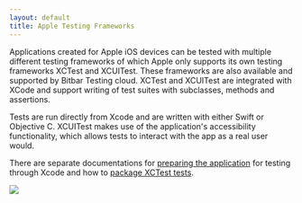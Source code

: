 ```yaml
---
layout: default
title: Apple Testing Frameworks
---
```



Applications created for Apple iOS devices can be tested with multiple different testing frameworks of which Apple only supports its own testing frameworks XCTest and XCUITest. These frameworks are also available and supported by Bitbar Testing cloud. XCTest and XCUITest are integrated with XCode and support writing of test suites with subclasses, methods and assertions.

Tests are run directly from Xcode and are written with either Swift or Objective C. XCUITest makes use of the application's accessibility functionality, which allows tests to interact with the app as a real user would.


There are separate documentations for [preparing the application](./ipa/) for testing through Xcode and how to [package XCTest tests](./xctest/). 


  ![]({{site.github.url}}/assets/xcode/apple-xcode-logo.png)
